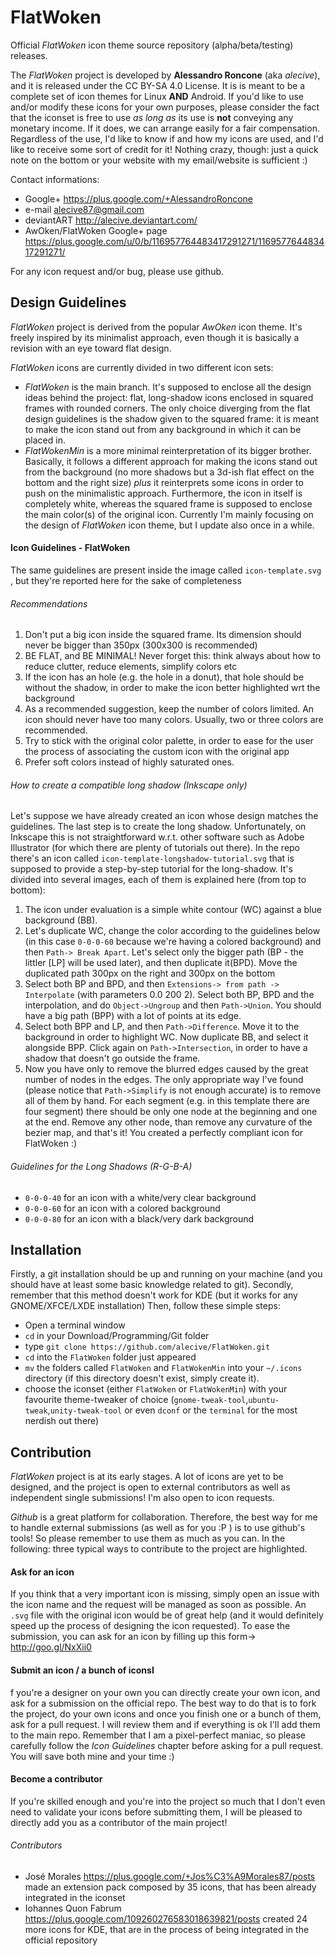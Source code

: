 FlatWoken
=========

Official *FlatWoken* icon theme source repository (alpha/beta/testing) releases.

The *FlatWoken* project is developed by **Alessandro Roncone** (aka *alecive*), and it is released under the CC BY-SA 4.0 License. It is is meant to be a complete set of icon themes for Linux **AND** Android. If you'd like to use and/or modify these icons for your own purposes, please consider the fact that the iconset is free to use *as long as* its use is **not** conveying any monetary income. If it does, we can arrange easily for a fair compensation. Regardless of the use, I'd like to know if and how my icons are used, and I'd like to receive some sort of credit for it! Nothing crazy, though: just a quick note on the bottom or your website with my email/website is sufficient :)

Contact informations:

- Google+    https://plus.google.com/+AlessandroRoncone
- e-mail     alecive87@gmail.com
- deviantART http://alecive.deviantart.com/
- AwOken/FlatWoken Google+ page https://plus.google.com/u/0/b/116957764483417291271/116957764483417291271/

For any icon request and/or bug, please use github.

Design Guidelines
----------

*FlatWoken* project is derived from the popular *AwOken* icon theme. It's freely inspired by its minimalist approach, even though it is basically a revision with an eye toward flat design. 

*FlatWoken* icons are currently divided in two different icon sets:

- *FlatWoken* is the main branch. It's supposed to enclose all the design ideas behind the project: flat, long-shadow icons enclosed in squared frames with rounded corners. The only choice diverging from the flat design guidelines is the shadow given to the squared frame: it is meant to make the icon stand out from any background in which it can be placed in.
- *FlatWokenMin* is a more minimal reinterpretation of its bigger brother. Basically, it follows a different approach for making the icons stand out from the background (no more shadows but a 3d-ish flat effect on the bottom and the right size) *plus* it reinterprets some icons in order to push on the minimalistic approach. Furthermore, the icon in itself is completely white, whereas the squared frame is supposed to enclose the main color(s) of the original icon. Currently I'm mainly focusing on the design of *FlatWoken* icon theme, but I update also once in a while.

#### Icon Guidelines - FlatWoken
The same guidelines are present inside the image called `icon-template.svg` , but they're reported here for the sake of completeness

###### Recommendations
1. Don't put a big icon inside the squared frame. Its dimension should never be bigger than 350px (300x300 is recommended)
2. BE FLAT, and BE MINIMAL! Never forget this: think always about how to reduce clutter, reduce elements, simplify colors etc
3. If the icon has an hole (e.g. the hole in a donut), that hole should be without the shadow, in order to make the icon better highlighted wrt the background
4. As a recommended suggestion, keep the number of colors limited. An icon should never have too many colors. Usually, two or three colors are recommended.
5. Try to stick with the original color palette, in order to ease for the user the process of associating the custom icon with the original app
6. Prefer soft colors instead of highly saturated ones.

###### How to create a compatible long shadow (Inkscape only)
Let's suppose we have already created an icon whose design matches the guidelines. The last step is to create the long shadow. Unfortunately, on Inkscape this is not straightforward w.r.t. other software such as Adobe Illustrator (for which there are plenty of tutorials out there).
In the repo there's an icon called `icon-template-longshadow-tutorial.svg` that is supposed to provide a step-by-step tutorial for the long-shadow. It's divided into several images, each of them is explained here (from top to bottom):

1. The icon under evaluation is a simple white contour (WC) against a blue background (BB).
2. Let's duplicate WC, change the color according to the guidelines below (in this case `0-0-0-60` because we're having a colored background) and then `Path-> Break Apart`. Let's select only the bigger path (BP - the littler [LP] will be used later), and then duplicate it(BPD). Move the duplicated path 300px on the right and 300px on the bottom
3. Select both BP and BPD, and then `Extensions-> from path -> Interpolate` (with parameters 0.0 200 2). Select both BP, BPD and the interpolation, and do `Object->Ungroup` and then `Path->Union`. You should have a big path (BPP) with a lot of points at its edge.
4. Select both BPP and LP, and then `Path->Difference`. Move it to the background in order to highlight WC. Now duplicate BB, and select it alongside BPP. Click again on `Path->Intersection`, in order to have a shadow that doesn't go outside the frame.
5. Now you have only to remove the blurred edges caused by the great number of nodes in the edges. The only appropriate way I've found (please notice that `Path->Simplify` is not enough accurate) is to remove all of them by hand. For each segment (e.g. in this template there are four segment) there should be only one node at the beginning and one at the end. Remove any other node, than remove any curvature of the bezier map, and that's it! You created a perfectly compliant icon for FlatWoken :)

###### Guidelines for the Long Shadows (R-G-B-A)
- `0-0-0-40` for an icon with a white/very clear background
- `0-0-0-60` for an icon with a colored background
- `0-0-0-80` for an icon with a black/very dark background

Installation
----------

Firstly, a git installation should be up and running on your machine (and you should have at least some basic knowledge related to git). Secondly, remember that this method doesn't work for KDE (but it works for any GNOME/XFCE/LXDE installation) Then, follow these simple steps:

- Open a terminal window
- `cd` in your Download/Programming/Git folder
- type `git clone https://github.com/alecive/FlatWoken.git`
- `cd` into the `FlatWoken` folder just appeared
- `mv` the folders called `FlatWoken` and `FlatWokenMin` into your `~/.icons` directory (if this directory doesn't exist, simply create it).
- choose the iconset (either `FlatWoken` or `FlatWokenMin`) with your favourite theme-tweaker of choice (`gnome-tweak-tool`,`ubuntu-tweak`,`unity-tweak-tool` or even `dconf` or the `terminal` for the most nerdish out there)


Contribution
----------

*FlatWoken* project is at its early stages. A lot of icons are yet to be designed, and the project is open to external contributors as well as independent single submissions! I'm also open to icon requests.

*Github* is a great platform for collaboration. Therefore, the best way for me to handle external submissions (as well as for you :P ) is to use github's tools! So please remember to use them as much as you can. In the following: three typical ways to contribute to the project are highlighted.

#### Ask for an icon
If you think that a very important icon is missing, simply open an issue with the icon name and the request will be managed as soon as possible. An `.svg` file with the original icon would be of great help (and it would definitely speed up the process of designing the icon requested).
To ease the submission, you can ask for an icon by filling up this form-> http://goo.gl/NxXii0

#### Submit an icon / a bunch of iconsI
f you're a designer on your own you can directly create your own icon, and ask for a submission on the official repo. The best way to do that is to fork the project, do your own icons and once you finish one or a bunch of them, ask for a pull request. I will review them and if everything is ok I'll add them to the main repo. Remember that I am a pixel-perfect maniac, so please carefully follow the *Icon Guidelines* chapter before asking for a pull request. You will save both mine and your time :)

#### Become a contributor
If you're skilled enough and you're into the project so much that I don't even need to validate your icons before submitting them, I will be pleased to directly add you as a contributor of the main project!

###### Contributors
- José Morales https://plus.google.com/+Jos%C3%A9Morales87/posts made an extension pack composed by 35 icons, that has been already integrated in the iconset
- Iohannes Quon Fabrum https://plus.google.com/109260276583018639821/posts created 24 more icons for KDE, that are in the process of being integrated in the official repository